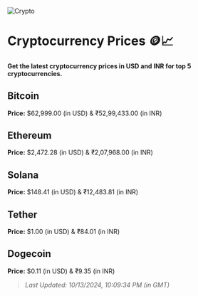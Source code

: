 
![Crypto](https://www.techguide.com.au/wp-content/uploads/2020/11/crypto3.jpeg)

# Cryptocurrency Prices 🪙📈

#### Get the latest cryptocurrency prices in USD and INR for top 5 cryptocurrencies.

## Bitcoin

**Price:** $62,999.00 (in USD) & ₹52,99,433.00 (in INR)

## Ethereum

**Price:** $2,472.28 (in USD) & ₹2,07,968.00 (in INR)

## Solana

**Price:** $148.41 (in USD) & ₹12,483.81 (in INR)

## Tether

**Price:** $1.00 (in USD) & ₹84.01 (in INR)

## Dogecoin

**Price:** $0.11 (in USD) & ₹9.35 (in INR)

> _Last Updated: 10/13/2024, 10:09:34 PM (in GMT)_
